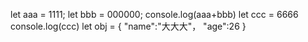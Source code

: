 let aaa = 1111;
let bbb = 000000;
console.log(aaa+bbb)
let ccc = 6666
console.log(ccc)
let obj = {
    "name":"大大大"，
    "age":26
}

